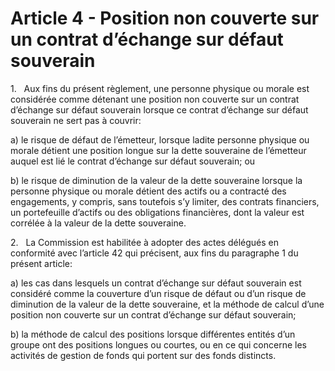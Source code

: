 # Article 4 - Position non couverte sur un contrat d’échange sur défaut souverain


1.   Aux fins du présent règlement, une personne physique ou morale est considérée comme détenant une position non couverte sur un contrat d’échange sur défaut souverain lorsque ce contrat d’échange sur défaut souverain ne sert pas à couvrir:

a) le risque de défaut de l’émetteur, lorsque ladite personne physique ou morale détient une position longue sur la dette souveraine de l’émetteur auquel est lié le contrat d’échange sur défaut souverain; ou

b) le risque de diminution de la valeur de la dette souveraine lorsque la personne physique ou morale détient des actifs ou a contracté des engagements, y compris, sans toutefois s’y limiter, des contrats financiers, un portefeuille d’actifs ou des obligations financières, dont la valeur est corrélée à la valeur de la dette souveraine.

2.   La Commission est habilitée à adopter des actes délégués en conformité avec l’article 42 qui précisent, aux fins du paragraphe 1 du présent article:

a) les cas dans lesquels un contrat d’échange sur défaut souverain est considéré comme la couverture d’un risque de défaut ou d’un risque de diminution de la valeur de la dette souveraine, et la méthode de calcul d’une position non couverte sur un contrat d’échange sur défaut souverain;

b) la méthode de calcul des positions lorsque différentes entités d’un groupe ont des positions longues ou courtes, ou en ce qui concerne les activités de gestion de fonds qui portent sur des fonds distincts.
